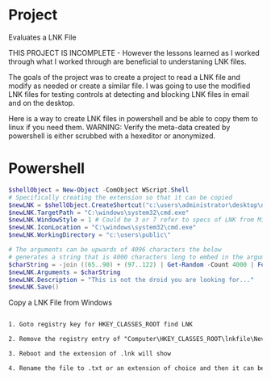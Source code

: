 # Project 

Evaluates a LNK File

THIS PROJECT IS INCOMPLETE - However the lessons learned as I worked through what I worked through are beneficial to understaning LNK files.

The goals of the project was to create a project to read a LNK file and modify as needed or create a similar file. I was going to use the modified LNK files for testing controls at detecting and blocking LNK files in email and on the desktop.

Here is a way to create LNK files in powershell and be able to copy them to linux if you need them.  WARNING: Verify the meta-data created by powershell is either scrubbed with a hexeditor or anonymized.

# Powershell

```powershell
$shellObject = New-Object -ComObject WScript.Shell
# Specifically creating the extension so that it can be copied
$newLNK = $shellObject.CreateShortcut("c:\users\administrator\desktop\new.lnk") 
$newLNK.TargetPath = "C:\windows\system32\cmd.exe"
$newLNK.WindowStyle = 1 # Could be 3 or 7 refer to specs of LNK from Microsoft v5
$newLNK.IconLocation = "C:\windows\system32\cmd.exe"
$newLNK.WorkingDirectory = "c:\users\public\"

# The arguments can be upwards of 4096 characters the below
# generates a string that is 4000 characters long to embed in the arguments section
$charString = -join ((65..90) + (97..122) | Get-Random -Count 4000 | ForEach-Object {[char]$_})
$newLNK.Arguments = $charString
$newLNK.Description = "This is not the droid you are looking for..."
$newLNK.Save()
```

Copy a LNK File from Windows

```txt

1. Goto registry key for HKEY_CLASSES_ROOT find LNK

2. Remove the registry entry of "Computer\HKEY_CLASSES_ROOT\lnkfile\NeverShowExt REG_SZ" - Remember to place back if you do not want the extension to show...

3. Reboot and the extension of .lnk will show

4. Rename the file to .txt or an extension of choice and then it can be copied to another computer.
```


